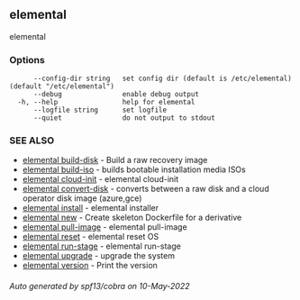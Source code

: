 ## elemental

elemental

### Options

```
      --config-dir string   set config dir (default is /etc/elemental) (default "/etc/elemental")
      --debug               enable debug output
  -h, --help                help for elemental
      --logfile string      set logfile
      --quiet               do not output to stdout
```

### SEE ALSO

* [elemental build-disk](elemental_build-disk.md)	 - Build a raw recovery image
* [elemental build-iso](elemental_build-iso.md)	 - builds bootable installation media ISOs
* [elemental cloud-init](elemental_cloud-init.md)	 - elemental cloud-init
* [elemental convert-disk](elemental_convert-disk.md)	 - converts between a raw disk and a cloud operator disk image (azure,gce)
* [elemental install](elemental_install.md)	 - elemental installer
* [elemental new](elemental_new.md)	 - Create skeleton Dockerfile for a derivative
* [elemental pull-image](elemental_pull-image.md)	 - elemental pull-image
* [elemental reset](elemental_reset.md)	 - elemental reset OS
* [elemental run-stage](elemental_run-stage.md)	 - elemental run-stage
* [elemental upgrade](elemental_upgrade.md)	 - upgrade the system
* [elemental version](elemental_version.md)	 - Print the version

###### Auto generated by spf13/cobra on 10-May-2022
